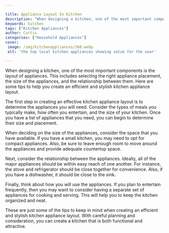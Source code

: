 ```yaml
---

title: Appliance Layout In Kitchen
description: "When designing a kitchen, one of the most important components is the layout of appliances. This includes selecting the right appl...learn more"
keywords: kitchen
tags: ["Kitchen Appliances"]
author: Curtis
categories: ["Household Appliances"]
cover: 
 image: /img/kitchenappliances/360.webp
 alt: 'the top local kitchen appliances showing value for the user'

---
```


When designing a kitchen, one of the most important components is the layout of appliances. This includes selecting the right appliance placement, the size of the appliances, and the relationship between them. Here are some tips to help you create an efficient and stylish kitchen appliance layout.

The first step in creating an effective kitchen appliance layout is to determine the appliances you will need. Consider the types of meals you typically make, how often you entertain, and the size of your kitchen. Once you have a list of appliances that you need, you can begin to determine their size and placement.

When deciding on the size of the appliances, consider the space that you have available. If you have a small kitchen, you may need to opt for compact appliances. Also, be sure to leave enough room to move around the appliances and provide adequate countertop space.

Next, consider the relationship between the appliances. Ideally, all of the major appliances should be within easy reach of one another. For instance, the stove and refrigerator should be close together for convenience. Also, if you have a dishwasher, it should be close to the sink.

Finally, think about how you will use the appliances. If you plan to entertain frequently, then you may want to consider having a separate set of appliances for cooking and serving. This will help you to keep the kitchen organized and neat.

These are just some of the tips to keep in mind when creating an efficient and stylish kitchen appliance layout. With careful planning and consideration, you can create a kitchen that is both functional and attractive.
